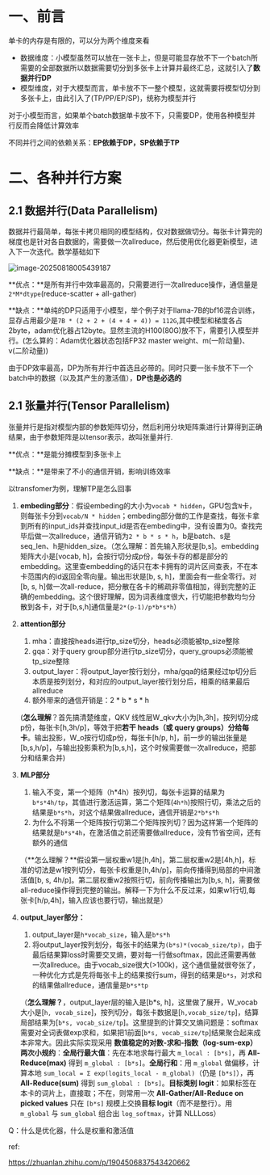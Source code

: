 # 一、前言

单卡的内存是有限的，可以分为两个维度来看

* 数据维度：小模型虽然可以放在一张卡上，但是可能显存放不下一个batch所需要的全部数据所以数据需要切分到多张卡上计算并最终汇总，这就引入了**数据并行DP**
* 模型维度，对于大模型而言，单卡放不下一整个模型，这就需要将模型切分到多张卡上，由此引入了(TP/PP/EP/SP)，统称为模型并行

对于小模型而言，如果单个batch数据单卡放不下，只需要DP，使用各种模型并行反而会降低计算效率

不同并行之间的依赖关系：**EP依赖于DP，SP依赖于TP**  



# 二、各种并行方案

## 2.1 数据并行(Data Parallelism)

数据并行最简单，每张卡拷贝相同的模型结构，仅对数据做切分。每张卡计算完的梯度也是针对各自数据的，需要做一次allreduce，然后使用优化器更新模型，进入下一次迭代。数学基础如下

![image-20250818005439187](C:\Users\Qufanhua\AppData\Roaming\Typora\typora-user-images\image-20250818005439187.png)

**优点：**是所有并行中效率最高的，只需要进行一次allreduce操作，通信量是`2*M*dtype`(reduce-scatter + all-gather)

**缺点：**单纯的DP只适用于小模型，举个例子对于llama-7B的bf16混合训练，显存占用最少是`7B * (2 + 2 + (4 + 4 + 4)) = 112G`,其中模型和梯度各占2byte，adam优化器占12byte。显然主流的H100(80G)放不下，需要引入模型并行。(怎么算的：Adam优化器状态包括FP32 master weight、m(一阶动量)、v(二阶动量))

由于DP效率最高，DP为所有并行中首选且必带的。同时只要一张卡放不下一个batch中的数据（以及其产生的激活值），**DP也是必选的**

## 2.1  张量并行(Tensor Parallelism)

张量并行是指对模型内部的参数矩阵切分，然后利用分块矩阵乘进行计算得到正确结果，由于参数矩阵是以tensor表示，故叫张量并行.

**优点：**是能分摊模型到多张卡上

**缺点：**是带来了不小的通信开销，影响训练效率

以transfomer为例，理解TP是怎么回事

1. **embeding部分**：假设embeding的大小为`vocab * hidden`，GPU包含`N`卡，则每张卡分到`vocab/N * hidden`；embeding部分做的工作是查找，每张卡拿到所有的input_ids并查找input_id是否在embeding中，没有设置为0。查找完毕后做一次allreduce，通信开销为`2 * b * s * h`，b是batch、s是seq_len、h是hidden_size。（怎么理解：首先输入形状是[b,s]。embedding矩阵大小是[vocab, h]，会按行切分成p份，每张卡存的都是部分的embedding。这里查embedding的话只在本卡拥有的词片区间查表，不在本卡范围内的id返回全零向量。输出形状是[b, s, h]，里面会有一些全零行。对[b, s, h]做一次all-reduce，把分散在各卡的稀疏非零值相加，得到完整的正确的embedding。这个很好理解，因为词表维度很大，行切能把参数均匀分散到各卡，对于[b,s,h]通信量是`2*(p-1)/p*b*s*h`）
2. **attention部分**

   1. mha：直接按heads进行tp_size切分，heads必须能被tp_size整除
   2. gqa：对于query group部分进行tp_size切分，query_groups必须能被tp_size整除
   3. output_layer：将output_layer按行划分，mha/gqa的结果经过tp切分后本质是按列划分，和对应的output_layer按行划分后，相乘的结果最后allreduce
   4. 额外带来的通信开销是：2 * b * s * h

   (**怎么理解**？首先搞清楚维度，QKV 线性层W_qkv大小为[h,3h]，按列切分成p份，每张卡[h,3h/p]，等效于把**若干 heads（或 query groups）分给每卡**。输出投影，W_o按行切成p份，每张卡[h/p, h]，前一步的输出张量是[b,s,h/p]，与输出投影乘积为[b,s,h]，这个时候需要做一次allreduce，把部分和结果合并)
3. **MLP部分**
   1. 输入不变，第一个矩阵（h*4h）按列切，每张卡运算的结果为`b*s*4h/tp`，其值进行激活运算，第二个矩阵(`4h*h`)按照行切，乘法之后的结果是`b*s*h`，对这个结果做allreduce，通信开销是`2*b*s*h`
   1. 为什么不将第一个矩阵按行切第二个矩阵按列切？因为这样第一个矩阵的结果就是`b*s*4h`，在激活值之前还需要做allreduce，没有节省空间，还有额外的通信

   （**怎么理解？**假设第一层权重w1是[h,4h]，第二层权重w2是[4h,h]，标准的切法是w1按列切分，每张卡权重是[h,4h/p]，前向传播得到局部的中间激活值[b, s, 4h/p]。第二层权重w2按照行切，前向传播输出为[b,s, h]，需要做all-reduce操作得到完整的输出。解释一下为什么不反过来，如果w1行切,每张卡[h/p,4h]，输入应该也要行切，输出就是）

4. **output_layer部分：**

   1. output_layer是`h*vocab_size`，输入是`b*s*h`
   2. 将output_layer按列划分，每张卡的结果为`(b*s)*(vocab_size/tp)`，由于最后结果算loss时需要交叉熵，要对每一行做softmax，因此还需要再做一次allreduce。由于vocab_size很大(>100k)，这个通信量就很夸张了，一种优化方式是先将每张卡上的结果按行sum，得到的结果是`b*s`，对求和的结果做allreduce，通信量是`b*s*tp`

   （**怎么理解？**，output_layer层的输入是[b*s, h]，这里做了展开，W_vocab 大小是[`h, vocab_size`]，按列切分，每张卡数据是[`h,vocab_size/tp`]，结算局部结果为[`b*s, vocab_size/tp`]。这里提到的计算交叉熵问题是：softmax需要对全词表做exp求和，如果把1前面[`b*s, vocab_size/tp`]结果聚合起来成本非常大。因此实际实现采用 **数值稳定的对数-求和-指数（log-sum-exp）两次小规约**：**全局行最大值**：先在本地求每行最大 `m_local : [b*s]`，再 **All-Reduce(max)** 得到 `m_global : [b*s]`。**全局行和**：用 `m_global` 做偏移，计算本地 `sum_local = Σ exp(logits_local - m_global)`（仍是 `[b*s]`），再 **All-Reduce(sum)** 得到 `sum_global : [b*s]`。**目标类别 logit**：如果标签在本卡的词片上，直接取；不在，则常用一次 **All-Gather/All-Reduce on picked values** 只在 `[b*s]` 规模上交换**目标 logit**（而不是整行）。用 `m_global` 与 `sum_global` 组合出 `log_softmax`，计算 NLLLoss）

   



Q：什么是优化器，什么是权重和激活值























ref: 

https://zhuanlan.zhihu.com/p/1904506837543420662